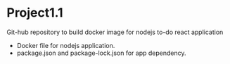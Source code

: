 # Project1.1
Git-hub repository to build docker image for nodejs to-do react application

- Docker file for nodejs application.
- package.json and package-lock.json for app dependency.
